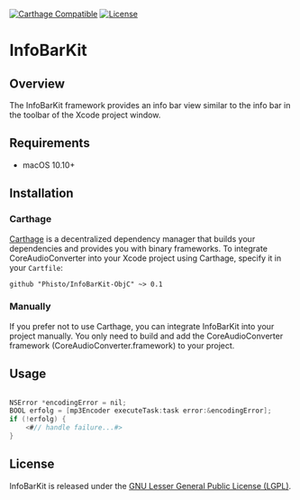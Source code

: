 [![Carthage Compatible](https://img.shields.io/badge/Carthage-compatible-4BC51D.svg?style=flat)](https://github.com/Carthage/Carthage)
[![License](https://img.shields.io/github/license/phisto/InfoBarKit-ObjC.svg)](https://github.com/Phisto//InfoBarKit-ObjC)

# InfoBarKit

## Overview

The InfoBarKit framework provides an info bar view similar to the info bar in the toolbar of the Xcode project window.


## Requirements

-  macOS 10.10+

  
## Installation

### Carthage

[Carthage](https://github.com/Carthage/Carthage) is a decentralized dependency manager that builds your dependencies and provides you with binary frameworks. To integrate CoreAudioConverter into your Xcode project using Carthage, specify it in your `Cartfile`:

```ogdl
github "Phisto/InfoBarKit-ObjC" ~> 0.1
```

### Manually

If you prefer not to use Carthage, you can integrate InfoBarKit into your project manually.
You only need to build and add the CoreAudioConverter framework (CoreAudioConverter.framework) to your project. 


## Usage

```objectivec

NSError *encodingError = nil;
BOOL erfolg = [mp3Encoder executeTask:task error:&encodingError];
if (!erfolg) {
    <#// handle failure...#>
}

```


## License

InfoBarKit is released under the [GNU Lesser General Public License (LGPL)](https://www.gnu.org/licenses/). 
